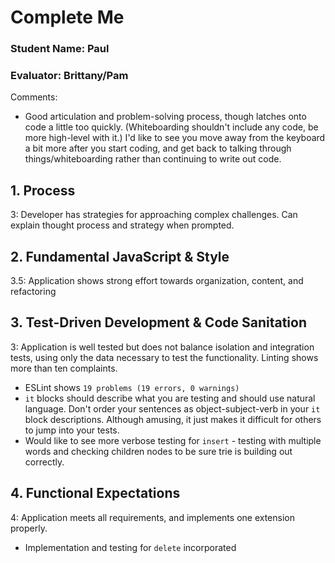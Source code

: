 # Complete Me
### Student Name: Paul
### Evaluator: Brittany/Pam

Comments:
* Good articulation and problem-solving process, though latches onto code a little too quickly. (Whiteboarding shouldn't include any code, be more high-level with it.) I'd like to see you move away from the keyboard a bit more after you start coding, and get back to talking through things/whiteboarding rather than continuing to write out code. 


## 1. Process

3: Developer has strategies for approaching complex challenges. Can explain thought process and strategy when prompted.

## 2. Fundamental JavaScript & Style

3.5: Application shows strong effort towards organization, content, and refactoring

## 3. Test-Driven Development & Code Sanitation

3: Application is well tested but does not balance isolation and integration tests, using only the data necessary to test the functionality. Linting shows more than ten complaints.

- ESLint shows `19 problems (19 errors, 0 warnings)`
- `it` blocks should describe what you are testing and should use natural language. Don't order your sentences as object-subject-verb in your `it` block descriptions. Although amusing, it just makes it difficult for others to jump into your tests.
- Would like to see more verbose testing for `insert` - testing with multiple words and checking children nodes to be sure trie is building out correctly.

## 4. Functional Expectations

4: Application meets all requirements, and implements one extension properly.

- Implementation and testing for `delete` incorporated
